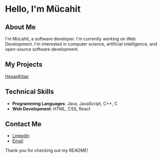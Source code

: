 # Hello, I'm Mücahit

## About Me

I'm Mücahit, a software developer. I'm currently working on Web Development. I'm interested in computer science, artificial intelligence, and open-source software development.

## My Projects

[HesapKitap](https://hesap-kitap.vercel.app)

## Technical Skills

- **Programming Languages**: Java, JavaScript, C++, C
- **Web Development**: HTML, CSS, React

## Contact Me

- [LinkedIn](https://www.linkedin.com/in/m%C3%BCcahit-ba%C5%9Faran-12b005254/?lipi=urn%3Ali%3Apage%3Ad_flagship3_feed%3BXeyrmO9oSXu8%2FOyCYpQ8mg%3D%3D)
- [Email](mucahitbasaran785@gmail.com)



Thank you for checking out my README!
